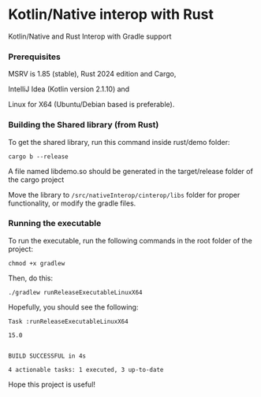 # Kotlin/Native interop with Rust

Kotlin/Native and Rust Interop with Gradle support

### Prerequisites
MSRV is 1.85 (stable), Rust 2024 edition and Cargo,
 
IntelliJ Idea (Kotlin version 2.1.10) and

Linux for X64 (Ubuntu/Debian based is preferable).

### Building the Shared library (from Rust)
To get the shared library, run this command inside rust/demo folder:

```
cargo b --release
```

A file named libdemo.so should be generated in the
target/release folder of the cargo project

Move the library to ```/src/nativeInterop/cinterop/libs``` folder for proper functionality,
or modify the gradle files.

### Running the executable
To run the executable, run the following commands
in the root folder of the project:

```
chmod +x gradlew
```

Then, do this:

```
./gradlew runReleaseExecutableLinuxX64
```

Hopefully, you should see the following:

```console
Task :runReleaseExecutableLinuxX64

15.0


BUILD SUCCESSFUL in 4s

4 actionable tasks: 1 executed, 3 up-to-date
```


Hope this project is useful!
